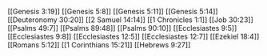 [[Genesis 3:19]]
[[Genesis 5:8]]
[[Genesis 5:11]]
[[Genesis 5:14]]
[[Deuteronomy 30:20]]
[[2 Samuel 14:14]]
[[1 Chronicles 1:1]]
[[Job 30:23]]
[[Psalms 49:7]]
[[Psalms 89:48]]
[[Psalms 90:10]]
[[Ecclesiastes 9:5]]
[[Ecclesiastes 9:8]]
[[Ecclesiastes 12:5]]
[[Ecclesiastes 12:7]]
[[Ezekiel 18:4]]
[[Romans 5:12]]
[[1 Corinthians 15:21]]
[[Hebrews 9:27]]
